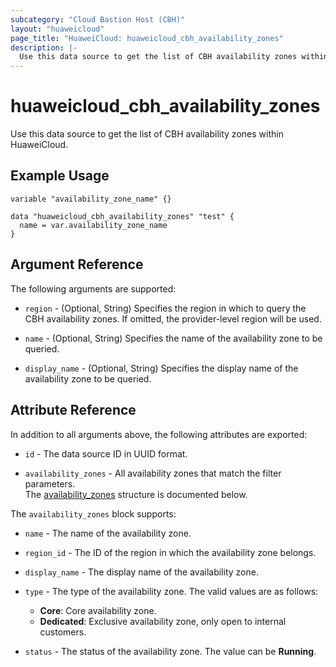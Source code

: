 ```yaml
---
subcategory: "Cloud Bastion Host (CBH)"
layout: "huaweicloud"
page_title: "HuaweiCloud: huaweicloud_cbh_availability_zones"
description: |-
  Use this data source to get the list of CBH availability zones within HuaweiCloud.
---
```


# huaweicloud_cbh_availability_zones

Use this data source to get the list of CBH availability zones within HuaweiCloud.

## Example Usage

```hcl
variable "availability_zone_name" {}

data "huaweicloud_cbh_availability_zones" "test" {
  name = var.availability_zone_name
}
```

## Argument Reference

The following arguments are supported:

* `region` - (Optional, String) Specifies the region in which to query the CBH availability zones.
  If omitted, the provider-level region will be used.

* `name` - (Optional, String) Specifies the name of the availability zone to be queried.

* `display_name` - (Optional, String) Specifies the display name of the availability zone to be queried.

## Attribute Reference

In addition to all arguments above, the following attributes are exported:

* `id` - The data source ID in UUID format.

* `availability_zones` - All availability zones that match the filter parameters.  
  The [availability_zones](#cbh_availability_zones) structure is documented below.

<a name="cbh_availability_zones"></a>
The `availability_zones` block supports:

* `name` - The name of the availability zone.

* `region_id` - The ID of the region in which the availability zone belongs.

* `display_name` - The display name of the availability zone.

* `type` - The type of the availability zone. The valid values are as follows:
  + **Core**: Core availability zone.
  + **Dedicated**: Exclusive availability zone, only open to internal customers.

* `status` - The status of the availability zone. The value can be **Running**.
